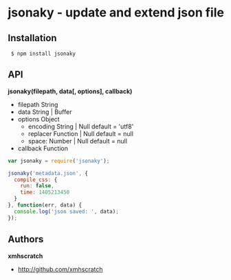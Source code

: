# jsonaky - update and extend json file

## Installation
` $ npm install jsonaky`

## API
**jsonaky(filepath, data[, options], callback)**
+ filepath String
+ data String | Buffer
+ options Object
  + encoding String | Null default = 'utf8'
  + replacer Function | Null default = null
  +	space: Number | Null default = null
+ callback Function
```js
var jsonaky = require('jsonaky');

jsonaky('metadata.json', {
  compile_css: {
    run: false,
    time: 1405213450
  }
}, function(err, data) {
  console.log('json saved: ', data);
});
```

## Authors

**xmhscratch**

+ http://github.com/xmhscratch
